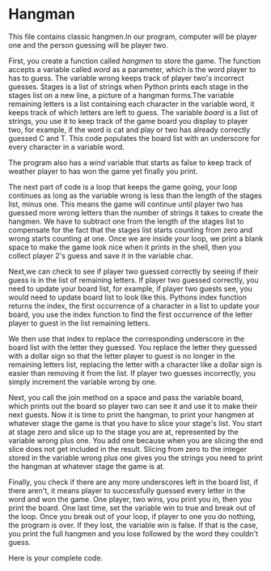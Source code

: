 # Hangman

This file contains classic hangmen.In our program, computer will be player one and the person guessing will be player two.

First, you create a function called _hangmen_ to store the game.
The function accepts a variable called _word_ as a parameter, which is the word player to has to guess. The variable wrong keeps track of player two's incorrect guesses.
Stages is a list of strings when Python prints each stage in the stages list on a new line, a picture of a hangman forms.The variable remaining letters is a list containing each character in the variable word, it keeps track of which letters are left to guess.
The variable _board_ is a list of strings, you use it to keep track of the game board you display to player two, for example, if the word is cat and play or two has already correctly guessed C and T.
This code populates the board list with an underscore for every character in a variable word.

The program also has a _wind_ variable that starts as false to keep track of weather player to has won the game yet finally you print.

The next part of code is a loop that keeps the game going, your loop continues as long as the variable wrong is less than the length of the stages list, minus one. This means the game will continue until player two has guessed more wrong letters than the number of strings it takes to create the hangmen. We have to subtract one from the length of the stages list to compensate for the fact that the stages list starts counting from zero and wrong starts counting at one. Once we are inside your loop, we print a blank space to make the game look nice when it prints in the shell, then you collect player 2's guess and save it in the variable char.

Next,we can check to see if player two guessed correctly by seeing if their guess is in the list of remaining letters. If player two guessed correctly, you need to update your board list, for example, if player two guests see, you would need to update board list to look like this. Pythons index function returns the index, the first occurrence of a character in a list to update your board, you use the index function to find the first occurrence of the letter player to guest in the list remaining letters.

We then use that index to replace the corresponding underscore in the board list with the letter they guessed. You replace the letter they guessed with a dollar sign so that the letter player to guest is no longer in the remaining letters list, replacing the letter with a character like a dollar sign is easier than removing it from the list. If player two guesses incorrectly, you simply increment the variable wrong by one.

Next, you call the join method on a space and pass the variable board, which prints out the board so player two can see it and use it to make their next guests. Now it is time to print the hangman, to print your hangmen at whatever stage the game is that you have to slice your stage's list. You start at stage zero and slice up to the stage you are at, represented by the variable wrong plus one. You add one because when you are slicing the end slice does not get included in the result. Slicing from zero to the integer stored in the variable wrong plus one gives you the strings you need to print the hangman at whatever stage the game is at.

Finally, you check if there are any more underscores left in the board list, if there aren't, it means player to successfully guessed every letter in the word and won the game. One player, two wins, you print you in, then you print the board. One last time, set the variable win to true and break out of the loop. Once you break out of your loop, if player to one you do nothing, the program is over.
If they lost, the variable win is false. If that is the case, you print the full hangmen and you lose followed by the word they couldn't guess.

Here is your complete code.



